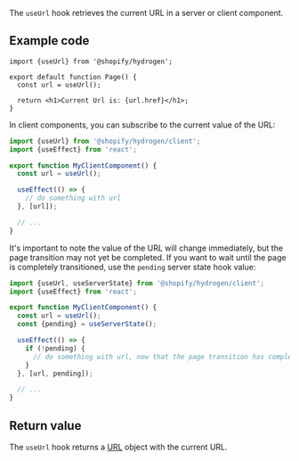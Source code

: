The `useUrl` hook retrieves the current URL in a server or client component.

## Example code

```tsx
import {useUrl} from '@shopify/hydrogen';

export default function Page() {
  const url = useUrl();

  return <h1>Current Url is: {url.href}</h1>;
}
```

In client components, you can subscribe to the current value of the URL:

```jsx
import {useUrl} from '@shopify/hydrogen/client';
import {useEffect} from 'react';

export function MyClientComponent() {
  const url = useUrl();

  useEffect(() => {
    // do something with url
  }, [url]);

  // ...
}
```

It's important to note the value of the URL will change immediately, but the page transition may not yet be completed. If you want to wait until the page is completely transitioned, use the `pending` server state hook value:

```jsx
import {useUrl, useServerState} from '@shopify/hydrogen/client';
import {useEffect} from 'react';

export function MyClientComponent() {
  const url = useUrl();
  const {pending} = useServerState();

  useEffect(() => {
    if (!pending) {
      // do something with url, now that the page transition has completed.
    }
  }, [url, pending]);

  // ...
}
```

## Return value

The `useUrl` hook returns a [URL](https://developer.mozilla.org/en-US/docs/Web/API/URL) object with the current URL.
